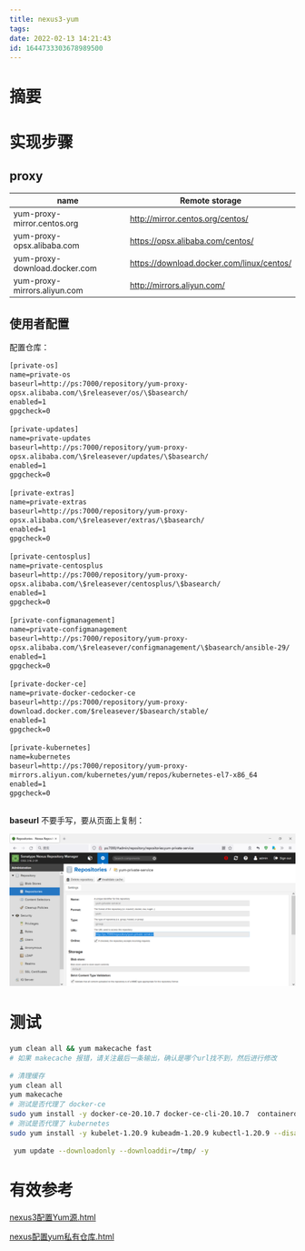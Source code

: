 ```yaml
---
title: nexus3-yum
tags: 
date: 2022-02-13 14:21:43
id: 1644733303678989500
---
```

# 摘要



# 实现步骤

## proxy

| name                          | Remote storage                            |
| ----------------------------- | ----------------------------------------- |
| yum-proxy-mirror.centos.org   | http://mirror.centos.org/centos/          |
| yum-proxy-opsx.alibaba.com    | https://opsx.alibaba.com/centos/          |
| yum-proxy-download.docker.com | https://download.docker.com/linux/centos/ |
| yum-proxy-mirrors.aliyun.com  | http://mirrors.aliyun.com/                |

## 使用者配置

配置仓库：

```
[private-os]
name=private-os
baseurl=http://ps:7000/repository/yum-proxy-opsx.alibaba.com/\$releasever/os/\$basearch/
enabled=1
gpgcheck=0

[private-updates]
name=private-updates
baseurl=http://ps:7000/repository/yum-proxy-opsx.alibaba.com/\$releasever/updates/\$basearch/
enabled=1
gpgcheck=0

[private-extras]
name=private-extras
baseurl=http://ps:7000/repository/yum-proxy-opsx.alibaba.com/\$releasever/extras/\$basearch/
enabled=1
gpgcheck=0

[private-centosplus]
name=private-centosplus
baseurl=http://ps:7000/repository/yum-proxy-opsx.alibaba.com/\$releasever/centosplus/\$basearch/
enabled=1
gpgcheck=0

[private-configmanagement]
name=private-configmanagement
baseurl=http://ps:7000/repository/yum-proxy-opsx.alibaba.com/\$releasever/configmanagement/\$basearch/ansible-29/
enabled=1
gpgcheck=0

[private-docker-ce]
name=private-docker-cedocker-ce
baseurl=http://ps:7000/repository/yum-proxy-download.docker.com/$releasever/$basearch/stable/
enabled=1
gpgcheck=0

[private-kubernetes]
name=kubernetes
baseurl=http://ps:7000/repository/yum-proxy-mirrors.aliyun.com/kubernetes/yum/repos/kubernetes-el7-x86_64
enabled=1
gpgcheck=0


```

**baseurl** 不要手写，要从页面上复制：

![image-20220213155241989](assets/images/image-20220213155241989.png)

# 测试

```sh
yum clean all && yum makecache fast    
# 如果 makecache 报错，请关注最后一条输出，确认是哪个url找不到，然后进行修改
```



```sh
# 清理缓存
yum clean all 
yum makecache
# 测试是否代理了 docker-ce
sudo yum install -y docker-ce-20.10.7 docker-ce-cli-20.10.7  containerd.io-1.4.6
# 测试是否代理了 kubernetes
sudo yum install -y kubelet-1.20.9 kubeadm-1.20.9 kubectl-1.20.9 --disableexcludes=kubernetes
```



```sh
 yum update --downloadonly --downloaddir=/tmp/ -y
```

# 有效参考

 [nexus3配置Yum源.html](assets\references\nexus3配置Yum源.html) 

 [nexus配置yum私有仓库.html](assets\references\nexus配置yum私有仓库.html) 

